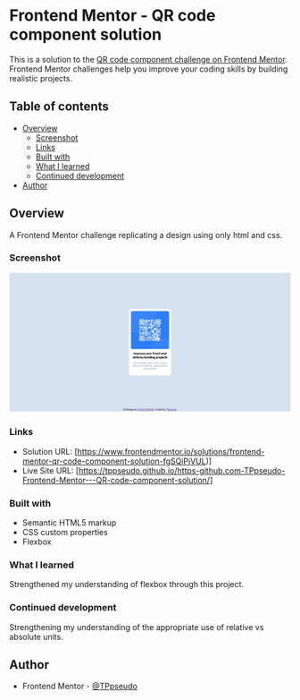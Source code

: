 # Frontend Mentor - QR code component solution

This is a solution to the [QR code component challenge on Frontend Mentor](https://www.frontendmentor.io/challenges/qr-code-component-iux_sIO_H). Frontend Mentor challenges help you improve your coding skills by building realistic projects. 

## Table of contents

- [Overview](#overview)
  - [Screenshot](#screenshot)
  - [Links](#links)
  - [Built with](#built-with)
  - [What I learned](#what-i-learned)
  - [Continued development](#continued-development)
- [Author](#author)


## Overview

A Frontend Mentor challenge replicating a design using only html and css. 

### Screenshot

![screenshot](/images/screenshot.png)


### Links

- Solution URL: [https://www.frontendmentor.io/solutions/frontend-mentor-qr-code-component-solution-fgSQiPjVUL)]
- Live Site URL: [https://tppseudo.github.io/https-github.com-TPpseudo-Frontend-Mentor---QR-code-component-solution/]

### Built with

- Semantic HTML5 markup
- CSS custom properties
- Flexbox

### What I learned

Strengthened my understanding of flexbox through this project. 

### Continued development

Strengthening my understanding of the appropriate use of relative vs absolute units. 

## Author

- Frontend Mentor - [@TPpseudo](https://www.frontendmentor.io/profile/TPpseudo)

